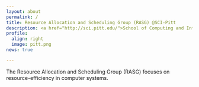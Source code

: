 ```yaml
---
layout: about
permalink: /
title: Resource Allocation and Scheduling Group (RASG) @SCI-Pitt
description: <a href="http://sci.pitt.edu/">School of Computing and Information.</a>
profile:
  align: right
  image: pitt.png
news: true

---
```


The Resource Allocation and Scheduling Group (RASG) focuses on resource-efficiency in computer systems.